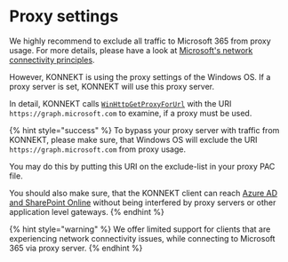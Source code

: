 # Proxy settings

We highly recommend to exclude all traffic to Microsoft 365 from proxy usage. For more details, please have a look at [Microsoft's network connectivity principles](https://docs.microsoft.com/en-us/microsoft-365/enterprise/microsoft-365-network-connectivity-principles?view=o365-worldwide).

However, KONNEKT is using the proxy settings of the Windows OS. If a proxy server is set, KONNEKT will use this proxy server.

In detail, KONNEKT calls [`WinHttpGetProxyForUrl`](https://docs.microsoft.com/en-us/windows/win32/api/winhttp/nf-winhttp-winhttpgetproxyforurl) with the URI `https://graph.microsoft.com` to examine, if a proxy must be used.

{% hint style="success" %}
To bypass your proxy server with traffic from KONNEKT, please make sure, that Windows OS will exclude the URI `https://graph.microsoft.com` from proxy usage.

You may do this by putting this URI on the exclude-list in your proxy PAC file.

You should also make sure, that the KONNEKT client can reach [Azure AD and SharePoint Online](https://docs.microsoft.com/en-us/microsoft-365/enterprise/urls-and-ip-address-ranges?view=o365-worldwide) without being interfered by proxy servers or other application level gateways.
{% endhint %}

{% hint style="warning" %}
We offer limited support for clients that are experiencing network connectivity issues, while connecting to Microsoft 365 via proxy server.
{% endhint %}
